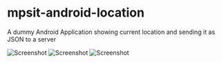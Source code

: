 # mpsit-android-location

A dummy Android Application showing current location and sending it as JSON to a server

![Screenshot](https://raw.githubusercontent.com/mihneadb/mapbeat/master/documentation/screenshots/2016-02-03-20-55-13.png)
![Screenshot](https://raw.githubusercontent.com/mihneadb/mapbeat/master/documentation/screenshots/2016-02-03-20-57-00.png)
![Screenshot](https://raw.githubusercontent.com/mihneadb/mapbeat/master/documentation/screenshots/2016-02-03-20-55-31.png)

